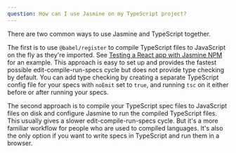 ```yaml
---
question: How can I use Jasmine on my TypeScript project?
---
```


There are two common ways to use Jasmine and TypeScript together. 

The first is to use `@babel/register` to compile TypeScript files to JavaScript 
on the fly as they're imported. See
[Testing a React app with Jasmine NPM](/tutorials/react_with_npm) for an
example. This approach is easy to set up and provides the fastest possible
edit-compile-run-specs cycle but does not provide type checking by default. You
can add type checking by creating a separate TypeScript config file for your
specs with `noEmit` set to `true`, and running `tsc` on it either before or 
after running your specs.

The second approach is to compile your TypeScript spec files to JavaScript files
on disk and configure Jasmine to run the compiled TypeScript files. This usually
gives a slower edit-compile-run-specs cycle. But it's a more familiar workflow
for people who are used to compiled languages. It's also the only option if you
want to write specs in TypeScript and run them in a browser.